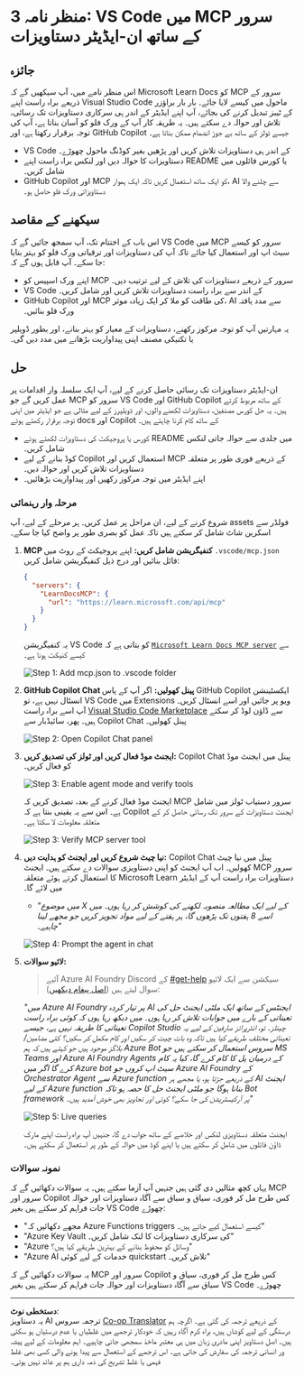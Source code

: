 <!--
CO_OP_TRANSLATOR_METADATA:
{
  "original_hash": "db532b1ec386c9ce38c791653dc3c881",
  "translation_date": "2025-07-14T06:47:14+00:00",
  "source_file": "09-CaseStudy/docs-mcp/solution/scenario3/README.md",
  "language_code": "ur"
}
-->
# منظر نامہ 3: VS Code میں MCP سرور کے ساتھ ان-ایڈیٹر دستاویزات

## جائزہ

اس منظر نامے میں، آپ سیکھیں گے کہ Microsoft Learn Docs کو MCP سرور کے ذریعے براہ راست اپنے Visual Studio Code ماحول میں کیسے لایا جائے۔ بار بار براؤزر کے ٹیبز تبدیل کرنے کی بجائے، آپ اپنے ایڈیٹر کے اندر ہی سرکاری دستاویزات تک رسائی، تلاش اور حوالہ دے سکتے ہیں۔ یہ طریقہ کار آپ کے ورک فلو کو آسان بناتا ہے، آپ کی توجہ برقرار رکھتا ہے، اور GitHub Copilot جیسے ٹولز کے ساتھ بے جوڑ انضمام ممکن بناتا ہے۔

- VS Code کے اندر ہی دستاویزات تلاش کریں اور پڑھیں بغیر کوڈنگ ماحول چھوڑے۔
- دستاویزات کا حوالہ دیں اور لنکس براہ راست اپنے README یا کورس فائلوں میں شامل کریں۔
- GitHub Copilot اور MCP کو ایک ساتھ استعمال کریں تاکہ ایک ہموار، AI سے چلنے والا دستاویزاتی ورک فلو حاصل ہو۔

## سیکھنے کے مقاصد

اس باب کے اختتام تک، آپ سمجھ جائیں گے کہ VS Code میں MCP سرور کو کیسے سیٹ اپ اور استعمال کیا جائے تاکہ آپ کی دستاویزات اور ترقیاتی ورک فلو کو بہتر بنایا جا سکے۔ آپ قابل ہوں گے کہ:

- اپنے ورک اسپیس کو MCP سرور کے ذریعے دستاویزات کی تلاش کے لیے ترتیب دیں۔
- VS Code کے اندر سے براہ راست دستاویزات تلاش کریں اور شامل کریں۔
- GitHub Copilot اور MCP کی طاقت کو ملا کر ایک زیادہ موثر، AI سے مدد یافتہ ورک فلو بنائیں۔

یہ مہارتیں آپ کو توجہ مرکوز رکھنے، دستاویزات کے معیار کو بہتر بنانے، اور بطور ڈویلپر یا تکنیکی مصنف اپنی پیداواریت بڑھانے میں مدد دیں گی۔

## حل

ان-ایڈیٹر دستاویزات تک رسائی حاصل کرنے کے لیے، آپ ایک سلسلہ وار اقدامات پر عمل کریں گے جو MCP سرور کو VS Code اور GitHub Copilot کے ساتھ مربوط کرتے ہیں۔ یہ حل کورس مصنفین، دستاویزات لکھنے والوں، اور ڈویلپرز کے لیے مثالی ہے جو ایڈیٹر میں اپنی توجہ برقرار رکھتے ہوئے docs اور Copilot کے ساتھ کام کرنا چاہتے ہیں۔

- کورس یا پروجیکٹ کی دستاویزات لکھتے ہوئے README میں جلدی سے حوالہ جاتی لنکس شامل کریں۔
- کوڈ بنانے کے لیے Copilot استعمال کریں اور MCP کے ذریعے فوری طور پر متعلقہ دستاویزات تلاش کریں اور حوالہ دیں۔
- اپنے ایڈیٹر میں توجہ مرکوز رکھیں اور پیداواریت بڑھائیں۔

### مرحلہ وار رہنمائی

شروع کرنے کے لیے، ان مراحل پر عمل کریں۔ ہر مرحلے کے لیے، آپ assets فولڈر سے اسکرین شاٹ شامل کر سکتے ہیں تاکہ عمل کو بصری طور پر واضح کیا جا سکے۔

1. **MCP کنفیگریشن شامل کریں:**
   اپنے پروجیکٹ کے روٹ میں `.vscode/mcp.json` فائل بنائیں اور درج ذیل کنفیگریشن شامل کریں:
   ```json
   {
     "servers": {
       "LearnDocsMCP": {
         "url": "https://learn.microsoft.com/api/mcp"
       }
     }
   }
   ```
   یہ کنفیگریشن VS Code کو بتاتی ہے کہ [`Microsoft Learn Docs MCP server`](https://github.com/MicrosoftDocs/mcp) سے کیسے کنیکٹ ہونا ہے۔
   
   ![Step 1: Add mcp.json to .vscode folder](../../../../../../translated_images/step1-mcp-json.c06a007fccc3edfaf0598a31903c9ec71476d9fd3ae6c1b2b4321fd38688ca4b.ur.png)
    
2. **GitHub Copilot Chat پینل کھولیں:**
   اگر آپ کے پاس GitHub Copilot ایکسٹینشن انسٹال نہیں ہے، تو VS Code میں Extensions ویو پر جائیں اور اسے انسٹال کریں۔ آپ اسے براہ راست [Visual Studio Code Marketplace](https://marketplace.visualstudio.com/items?itemName=GitHub.copilot-chat) سے ڈاؤن لوڈ کر سکتے ہیں۔ پھر، سائیڈبار سے Copilot Chat پینل کھولیں۔

   ![Step 2: Open Copilot Chat panel](../../../../../../translated_images/step2-copilot-panel.f1cc86e9b9b8cd1a85e4df4923de8bafee4830541ab255e3c90c09777fed97db.ur.png)

3. **ایجنٹ موڈ فعال کریں اور ٹولز کی تصدیق کریں:**
   Copilot Chat پینل میں ایجنٹ موڈ کو فعال کریں۔

   ![Step 3: Enable agent mode and verify tools](../../../../../../translated_images/step3-agent-mode.cdc32520fd7dd1d149c3f5226763c1d85a06d3c041d4cc983447625bdbeff4d4.ur.png)

   ایجنٹ موڈ فعال کرنے کے بعد، تصدیق کریں کہ MCP سرور دستیاب ٹولز میں شامل ہے۔ اس سے یہ یقینی بنتا ہے کہ Copilot ایجنٹ دستاویزات کے سرور تک رسائی حاصل کر کے متعلقہ معلومات لا سکتا ہے۔
   
   ![Step 3: Verify MCP server tool](../../../../../../translated_images/step3-verify-mcp-tool.76096a6329cbfecd42888780f322370a0d8c8fa003ed3eeb7ccd23f0fc50c1ad.ur.png)

4. **نیا چیٹ شروع کریں اور ایجنٹ کو ہدایت دیں:**
   Copilot Chat پینل میں نیا چیٹ کھولیں۔ اب آپ ایجنٹ کو اپنی دستاویزی سوالات دے سکتے ہیں۔ ایجنٹ MCP سرور کا استعمال کرتے ہوئے متعلقہ Microsoft Learn دستاویزات براہ راست آپ کے ایڈیٹر میں لائے گا۔

   - *"میں موضوع X کے لیے ایک مطالعہ منصوبہ لکھنے کی کوشش کر رہا ہوں۔ میں اسے 8 ہفتوں تک پڑھوں گا، ہر ہفتے کے لیے مواد تجویز کریں جو مجھے لینا چاہیے۔"*

   ![Step 4: Prompt the agent in chat](../../../../../../translated_images/step4-prompt-chat.12187bb001605efc5077992b621f0fcd1df12023c5dce0464f8eb8f3d595218f.ur.png)

5. **لائیو سوالات:**

   > آئیے Azure AI Foundry Discord کے [#get-help](https://discord.gg/D6cRhjHWSC) سیکشن سے ایک لائیو سوال لیتے ہیں ([اصل پیغام دیکھیں](https://discord.com/channels/1113626258182504448/1385498306720829572)):
   
   *"میں Azure AI Foundry پر تیار کردہ AI ایجنٹس کے ساتھ ایک ملٹی ایجنٹ حل کی تعیناتی کے بارے میں جوابات تلاش کر رہا ہوں۔ میں دیکھ رہا ہوں کہ کوئی براہ راست تعیناتی کا طریقہ نہیں ہے، جیسے Copilot Studio چینلز۔ تو، انٹرپرائز صارفین کے لیے یہ تعیناتی مختلف طریقے کیا ہیں تاکہ وہ بات چیت کر سکیں اور کام مکمل کر سکیں؟
کئی مضامین/بلاگز موجود ہیں جو کہتے ہیں کہ ہم Azure Bot سروس استعمال کر سکتے ہیں جو MS Teams اور Azure AI Foundry Agents کے درمیان پل کا کام کرے گا، کیا یہ کام کرے گا اگر میں Azure bot سیٹ اپ کروں جو Azure AI Foundry کے Orchestrator Agent سے Azure function کے ذریعے جڑتا ہو، یا مجھے ہر AI ایجنٹ کے لیے Azure function بنانا ہوگا جو ملٹی ایجنٹ حل کا حصہ ہو تاکہ Bot framework پر آرکیسٹریشن کی جا سکے؟ کوئی اور تجاویز بھی خوش آمدید ہیں۔"*

   ![Step 5: Live queries](../../../../../../translated_images/step5-live-queries.49db3e4a50bea27327e3cb18c24d263b7d134930d78e7392f9515a1c00264a7f.ur.png)

   ایجنٹ متعلقہ دستاویزی لنکس اور خلاصے کے ساتھ جواب دے گا، جنہیں آپ براہ راست اپنے مارک ڈاؤن فائلوں میں شامل کر سکتے ہیں یا اپنے کوڈ میں حوالہ کے طور پر استعمال کر سکتے ہیں۔
   
### نمونہ سوالات

یہاں کچھ مثالیں دی گئی ہیں جنہیں آپ آزما سکتے ہیں۔ یہ سوالات دکھائیں گے کہ MCP سرور اور Copilot کس طرح مل کر فوری، سیاق و سباق سے آگاہ دستاویزات اور حوالہ جات فراہم کر سکتے ہیں بغیر VS Code چھوڑے:

- "مجھے دکھائیں کہ Azure Functions triggers کیسے استعمال کیے جاتے ہیں۔"
- "Azure Key Vault کی سرکاری دستاویزات کا لنک شامل کریں۔"
- "Azure وسائل کو محفوظ بنانے کے بہترین طریقے کیا ہیں؟"
- "Azure AI خدمات کے لیے کوئی quickstart تلاش کریں۔"

یہ سوالات دکھائیں گے کہ MCP سرور اور Copilot کس طرح مل کر فوری، سیاق و سباق سے آگاہ دستاویزات اور حوالہ جات فراہم کر سکتے ہیں بغیر VS Code چھوڑے۔

---

**دستخطی نوٹ**:  
یہ دستاویز AI ترجمہ سروس [Co-op Translator](https://github.com/Azure/co-op-translator) کے ذریعے ترجمہ کی گئی ہے۔ اگرچہ ہم درستگی کے لیے کوشاں ہیں، براہ کرم آگاہ رہیں کہ خودکار ترجمے میں غلطیاں یا عدم درستیاں ہو سکتی ہیں۔ اصل دستاویز اپنی مادری زبان میں ہی معتبر ماخذ سمجھی جانی چاہیے۔ اہم معلومات کے لیے پیشہ ور انسانی ترجمہ کی سفارش کی جاتی ہے۔ اس ترجمے کے استعمال سے پیدا ہونے والی کسی بھی غلط فہمی یا غلط تشریح کی ذمہ داری ہم پر عائد نہیں ہوتی۔